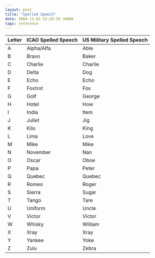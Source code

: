 ```yaml
---
layout: post
title: "Spelled Speech"
date: 2004-11-02 22:20:19 +0800
tags: reference
---
```


| Letter | ICAO Spelled Speech | US Military Spelled Speech |
|--------|---------------------|----------------------------|
| A      | Alpha/Alfa          | Able                       |
| B      | Bravo               | Baker                      |
| C      | Charlie             | Charlie                    |
| D      | Delta               | Dog                        |
| E      | Echo                | Echo                       |
| F      | Foxtrot             | Fox                        |
| G      | Golf                | George                     |
| H      | Hotel               | How                        |
| I      | India               | Item                       |
| J      | Juliet              | Jig                        |
| K      | Kilo                | King                       |
| L      | Lima                | Love                       |
| M      | Mike                | Mike                       |
| N      | November            | Nan                        |
| O      | Oscar               | Oboe                       |
| P      | Papa                | Peter                      |
| Q      | Quebec              | Quebec                     |
| R      | Romeo               | Roger                      |
| S      | Sierra              | Sugar                      |
| T      | Tango               | Tare                       |
| U      | Uniform             | Uncle                      |
| V      | Victor              | Victor                     |
| W      | Whisky              | William                    |
| X      | Xray                | Xray                       |
| Y      | Yankee              | Yoke                       |
| Z      | Zulu                | Zebra                      |
